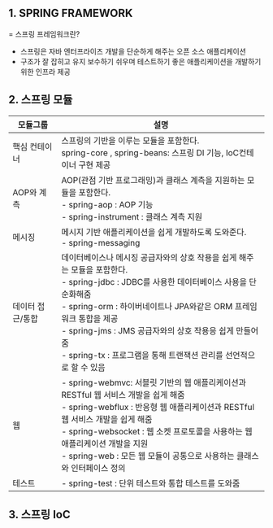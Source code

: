 ## 1. SPRING FRAMEWORK
= 스프링 프레임워크란?
   - 스프링은 자바 엔터프라이즈 개발을 단순하게 해주는 오픈 소스 애플리케이션
   - 구조가 잘 잡히고 유지 보수하기 쉬우며 테스트하기 좋은 애플리케이션을 개발하기 위한 인프라 제공
## 2. 스프링 모듈

|모듈그룹|설명|
|-------|----|
|핵심 컨테이너|스프링의 기반을 이루는 모듈을 포함한다. <br> spring-core , spring-beans: 스프링 DI 기능, IoC컨테이너 구현 제공|
|AOP와 계측|AOP(관점 기반 프로그래밍)과 클래스 계측을 지원하는 모듈을 포함한다. <br>- spring-aop : AOP 기능<br>- spring-instrument : 클래스 계측 지원|
|메시징| 메시지 기반 애플리케이션을 쉽게 개발하도록 도와준다. <br>- spring-messaging
|데이터 접근/통합| 데이터베이스나 메시징 공급자와의 상호 작용을 쉽게 해주는 모듈을 포함한다.<br>- spring-jdbc : JDBC를 사용한 데이터베이스 사용을 단순화해줌<br>- spring-orm : 하이버네이트나 JPA와같은 ORM 프레임워크 통합을 제공<br>- spring-jms : JMS 공급자와의 상호 작용응 쉽게 만들어줌<br>- spring-tx : 프로그램을 통해 트랜잭션 관리를 선언적으로 할 수 있음|
|웹|- spring-webmvc: 서블릿 기반의 웹 애플리케이션과 RESTful 웹 서비스 개발을 쉽게 해줌<br> - spring-webflux : 반응형 웹 애플리케이션과 RESTful 웹 서비스 개발을 쉽게 해줌<br> - spring-websocket : 웹 소켓 프로토콜을 사용하는 웹 애플리케이션 개발을 지원<br> - spring-web : 모든 웹 모듈이 공통으로 사용하는 클래스와 인터페이스 정의
|테스트|- spring-test : 단위 테스트와 통합 테스트를 도와줌|

## 3. 스프링 IoC 
